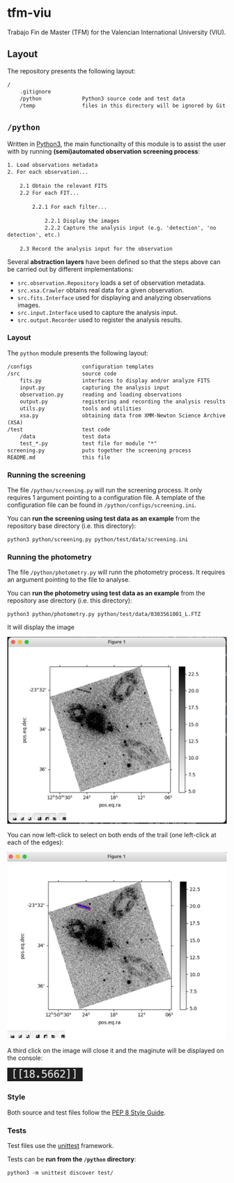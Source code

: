 # tfm-viu

Trabajo Fin de Master (TFM) for the Valencian International University (VIU).

## Layout

The repository presents the following layout:

```
/
    .gitignore      
    /python             Python3 source code and test data
    /temp               files in this directory will be ignored by Git
```

## `/python`

Written in [Python3](https://www.python.org/downloads/), the main functionailty of this module is to assist the user with by running **(semi)automated observation screening process**:

```
1. Load observations metadata
2. For each observation...

    2.1 Obtain the relevant FITS
    2.2 For each FIT...
        
        2.2.1 For each filter...
    
            2.2.1 Display the images
            2.2.2 Capture the analysis input (e.g. 'detection', 'no detection', etc.)
    
    2.3 Record the analysis input for the observation
```

Several **abstraction layers** have been defined so that the steps above can be carried out by different implementations:

- `src.observation.Repository` loads a set of observation metadata.
- `src.xsa.Crawler` obtains real data for a given observation.
- `src.fits.Interface` used for displaying and analyzing observations images.
- `src.input.Interface` used to capture the analysis input.
- `src.output.Recorder` used to register the analysis results.

### Layout

The `python` module presents the following layout:

```
/configs                configuration templates
/src                    source code
    fits.py             interfaces to display and/or analyze FITS
    input.py            capturing the analysis input
    observation.py      reading and loading observations
    output.py           registering and recording the analysis results
    utils.py            tools and utilities
    xsa.py              obtaining data from XMM-Newton Science Archive (XSA)
/test                   test code
    /data               test data
    test_*.py           test file for module "*"
screening.py            puts together the screening process
README.md               this file
```

### Running the screening

The file `/python/screening.py` will run the screening process. It only requires 1 argument pointing to a configuration file. A template of the configuration file can be found in `/python/configs/screening.ini`.

You can **run the screening using test data as an example** from the repository base directory (i.e. this directory):

```
python3 python/screening.py python/test/data/screening.ini
```

### Running the photometry

The file `/python/photometry.py` will runn the photometry process. It requires an argument pointing to the file to analyse.

You can **run the photometry using test data as an example** from the repository ase directory (i.e. this directory):

```
python3 python/photometry.py python/test/data/0303561001_L.FTZ 
```

It will display the image

![Image display](docs/readme/image001.png)

You can now left-click to select on both ends of the trail (one left-click at each of the edges):

![Trail selection](docs/readme/image002.png)

A third click on the image will close it and the maginute will be displayed on the console:

![Magnitude](docs/readme/image003.png)


### Style

Both source and test files follow the [PEP 8 Style Guide](https://peps.python.org/pep-0008/#introduction).

### Tests

Test files use the [unittest](https://docs.python.org/3/library/unittest.html) framework.

Tests can be **run from the `/python` directory**:

```
python3 -m unittest discover test/
```
